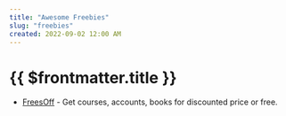 ```yaml
---
title: "Awesome Freebies"
slug: "freebies"
created: 2022-09-02 12:00 AM
---
```


# {{ $frontmatter.title }}

* [FreesOff](https://freesoff.com) - Get courses, accounts, books for discounted price or free.
